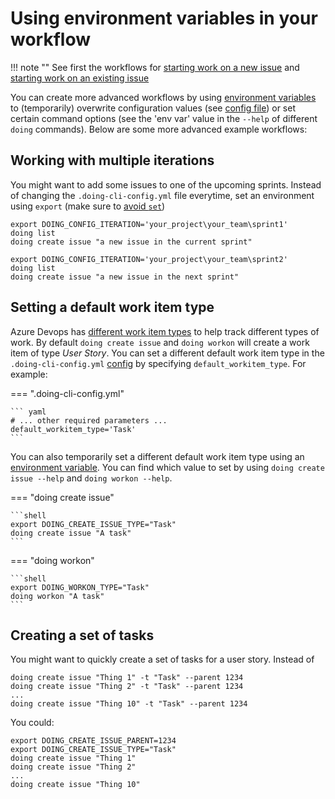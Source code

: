 # Using environment variables in your workflow

!!! note ""
    See first the workflows for [starting work on a new issue](workflow_new_item.md) and [starting work on an existing issue](workflow_existing_item.md)

You can create more advanced workflows by using [environment variables](https://en.wikipedia.org/wiki/Environment_variable) to (temporarily) overwrite configuration values (see [config file](../reference/config_file.md)) or set certain command options (see the 'env var' value in the `--help` of different `doing` commands). Below are some more advanced example workflows:

## Working with multiple iterations

You might want to add some issues to one of the upcoming sprints. Instead of changing the `.doing-cli-config.yml` file everytime, set an environment using `export` (make sure to [avoid `set`](https://unix.stackexchange.com/questions/71144/what-do-the-bash-builtins-set-and-export-do#:~:text=See%20help%20set%20%3A%20set%20is,mark%20a%20variable%20for%20export.))

```shell
export DOING_CONFIG_ITERATION='your_project\your_team\sprint1'
doing list
doing create issue "a new issue in the current sprint"

export DOING_CONFIG_ITERATION='your_project\your_team\sprint2'
doing list
doing create issue "a new issue in the next sprint"
```

## Setting a default work item type

Azure Devops has [different work item types](https://docs.microsoft.com/en-us/azure/devops/boards/work-items/about-work-items?view=azure-devops&tabs=agile-process#wit) to help track different types of work. By default `doing create issue` and `doing workon` will create a work item of type *User Story*. You can set a different default work item type in the `.doing-cli-config.yml` [config](../reference/config_file.md) by specifying `default_workitem_type`. For example:

=== ".doing-cli-config.yml"

    ``` yaml
    # ... other required parameters ...
    default_workitem_type='Task'
    ```


You can also temporarily set a different default work item type using an [environment variable](https://en.wikipedia.org/wiki/Environment_variable). You can find which value to set by using `doing create issue --help` and `doing workon --help`.


=== "doing create issue"

    ```shell
    export DOING_CREATE_ISSUE_TYPE="Task"
    doing create issue "A task"
    ```

=== "doing workon"

    ```shell
    export DOING_WORKON_TYPE="Task"
    doing workon "A task"
    ```


## Creating a set of tasks

You might want to quickly create a set of tasks for a user story. Instead of 

```shell
doing create issue "Thing 1" -t "Task" --parent 1234
doing create issue "Thing 2" -t "Task" --parent 1234
...
doing create issue "Thing 10" -t "Task" --parent 1234
```

You could:

```shell
export DOING_CREATE_ISSUE_PARENT=1234
export DOING_CREATE_ISSUE_TYPE="Task"
doing create issue "Thing 1"
doing create issue "Thing 2"
...
doing create issue "Thing 10"
```
